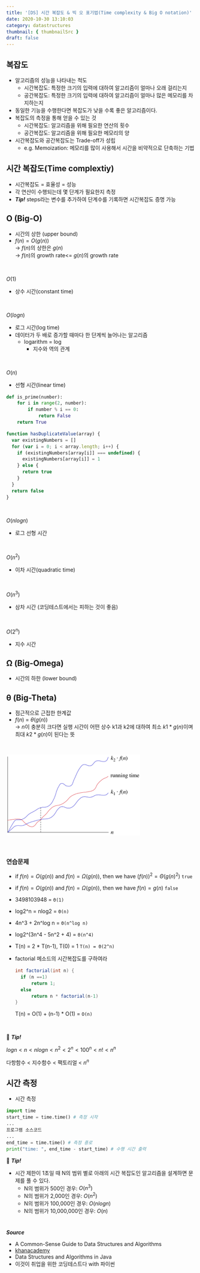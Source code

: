 ```yaml
---
title: '[DS] 시간 복잡도 & 빅 오 표기법(Time complexity & Big O notation)'
date: 2020-10-30 13:10:03
category: datastructures
thumbnail: { thumbnailSrc }
draft: false
---
```


## 복잡도

- 알고리즘의 성능을 나타내는 척도
  - 시간복잡도: 특정한 크기의 입력에 대하여 알고리즘이 얼마나 오래 걸리는지
  - 공간복잡도: 특정한 크기의 입력에 대하여 알고리즘이 얼마나 많은 메모리를 차지하는지
- 동일한 기능을 수행한다면 복잡도가 낮을 수록 좋은 알고리즘이다.
- 복잡도의 측정을 통해 얻을 수 있는 것
  - 시간복잡도: 알고리즘을 위해 필요한 연산의 횟수
  - 공간복잡도: 알고리즘을 위해 필요한 메모리의 양
- 시간복잡도와 공간복잡도는 Trade-off가 성립
  - e.g. Memoization: 메모리를 많이 사용해서 시간을 비약적으로 단축하는 기법

## 시간 복잡도(Time complextiy)

- 시간복잡도 = 효율성 = 성능
- 각 연산이 수행되는데 몇 단계가 필요한지 측정
- **_Tip!_** steps라는 변수를 추가하여 단계수를 기록하면 시간복잡도 증명 가능

## O (Big-O)

- 시간의 상한 (upper bound)
- $f(n) = O(g(n))$  
  &rarr; $f(n)$의 상한은 $g(n)$  
  &rarr; $f(n)$의 growth rate<= $g(n)$의 growth rate

<br/>

$O(1)$

- 상수 시간(constant time)

<br/>

$O(log n)$

- 로그 시간(log time)
- 데이터가 두 배로 증가할 때마다 한 단계씩 늘어나는 알고리즘
  - logarithm = log
    - 지수와 역의 관계

<br/>

$O(n)$

- 선형 시간(linear time)

```python
def is_prime(number):
	for i in range(2, number):
		if number % i == 0:
			return False
	return True
```

```jsx
function hasDuplicateValue(array) {
  var existingNumbers = []
  for (var i = 0; i < array.length; i++) {
    if (existingNumbers[array[i]] === undefined) {
      existingNumbers[array[i]] = 1
    } else {
      return true
    }
  }
  return false
}
```

<br/>

$O(nlogn)$

- 로그 선형 시간

<br/>

$O(n^2)$

- 이차 시간(quadratic time)

<br/>

$O(n^3)$

- 삼차 시간 (코딩테스트에서는 피하는 것이 좋음)

<br/>

$O(2^n)$

- 지수 시간

## Ω (Big-Omega)

- 시간의 하한 (lower bound)

## θ (Big-Theta)

- 점근적으로 근접한 한계값
- $f(n)$ = $θ(g(n))$  
  &rarr; $n$이 충분히 크다면 실행 시간이 어떤 상수 k1과 k2에 대하여 최소 $k1*g(n)$이며 최대 $k2*g(n)$이 된다는 뜻

<br/>

![Big-Theta](./images/bigtheta.png)

<br/>

### 연습문제

- if $f(n) = O(g(n))$ and $f(n) = Ω(g(n))$, then we have $(f(n))^2 = Θ(g(n)^2)$ `true`
- if $f(n) = O(g(n))$ and $f(n) = Ω(g(n))$, then we have $f(n) = g(n)$ `false`
- 3498103948 = `Θ(1)`
- log2^n = nlog2 = `Θ(n)`
- 4n^3 + 2n^log n = `Θ(n^log n)`
- log2^(3n^4 - 5n^2 + 4) = `Θ(n^4)`
- T(n) = 2 \* T(n-1), T(0) = 1 `T(n) = Θ(2^n)`
- factorial 메소드의 시간복잡도를 구하여라

  ```java
  int factorial(int n) {
  	if (n ==1)
  		return 1;
  	else
  		return n * factorial(n-1)
  }
  ```

  T(n) = O(1) + (n-1) \* O(1) = `O(n)`

<br/>

🍯 **_Tip!_**

$log n < n < n log n < n^2 < 2^n < 100^n < n! < n^n$

다항함수 < 지수함수 < 팩토리얼 < $n^n$

## 시간 측정

- 시간 측정

```python
import time
start_time = time.time() # 측정 시작
...
프로그램 소스코드
...
end_time = time.time() # 측정 죵로
print("time: ", end_time - start_time) # 수행 시간 출력
```

🍯 **_Tip!_**

- 시간 제한이 1초일 때 N의 범위 별로 아래의 시간 복잡도인 알고리즘을 설계하면 문제를 풀 수 있다.
  - N의 범위가 500인 경우: $O(n^3)$
  - N의 범위가 2,000인 경우: $O(n^2)$
  - N의 범위가 100,000인 경우: $O(nlogn)$
  - N의 범위가 10,000,000인 경우: $O(n)$

#

**_Source_**

- A Common-Sense Guide to Data Structures and Algorithms
- [khanacademy](https://ko.khanacademy.org/computing/computer-science/algorithms/asymptotic-notation/a/big-big-theta-notation)
- Data Structures and Algorithms in Java
- 이것이 취업을 위한 코딩테스트다 with 파이썬
